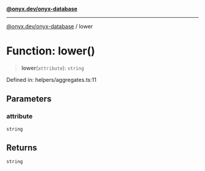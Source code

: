 [**@onyx.dev/onyx-database**](../README.md)

***

[@onyx.dev/onyx-database](../globals.md) / lower

# Function: lower()

> **lower**(`attribute`): `string`

Defined in: helpers/aggregates.ts:11

## Parameters

### attribute

`string`

## Returns

`string`
